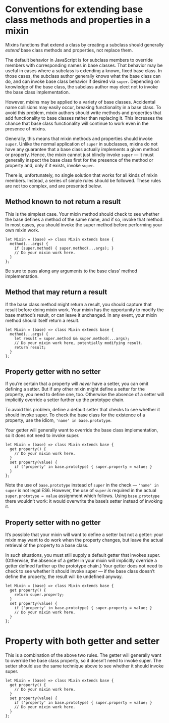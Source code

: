 # Conventions for extending base class methods and properties in a mixin

Mixins functions that extend a class by creating a subclass should generally
*extend* base class methods and properties, not replace them.

The default behavior in JavaScript is for subclass members to override members
with corresponding names in base classes. That behavior may be useful in cases
where a subclass is extending a known, fixed base class. In those cases, the
subclass author generally knows what the base class can do, and can invoke base
class behavior if desired via `super`. Depending on knowledge of the base class,
the subclass author may elect not to invoke the base class implementation.

However, mixins may be applied to a variety of base classes. Accidental name
collisions may easily occur, breaking functionality in a base class. To avoid
this problem, mixin authors should write methods and properties that add
functionality to base classes rather than replacing it. This increases the
chance that base class functionality will continue to work even in the presence
of mixins.

Generally, this means that mixin methods and properties should invoke `super`.
Unlike the normal application of `super` in subclasses, mixins do not have any
guarantee that a base class actually implements a given method or property.
Hence, the mixin cannot just blindly invoke `super` — it must generally inspect
the base class first for the presence of the method or property and, only if it
exists, invoke `super`.

There is, unfortunately, no single solution that works for all kinds of mixin
members. Instead, a series of simple rules should be followed. These rules are
not too complex, and are presented below.


## Method known to not return a result

This is the simplest case. Your mixin method should check to see whether the
base defines a method of the same name, and if so, invoke that method. In most
cases, you should invoke the super method before performing your own mixin work.

    let Mixin = (base) => class Mixin extends base {
      method(...args) {
        if (super.method) { super.method(...args); }
        // Do your mixin work here.
      }
    };

Be sure to pass along any arguments to the base class’ method implementation.

## Method that may return a result

If the base class method might return a result, you should capture that result
before doing mixin work. Your mixin has the opportunity to modify the base
method’s result, or can leave it unchanged. In any event, your mixin method
should itself return a result.

    let Mixin = (base) => class Mixin extends base {
      method(...args) {
        let result = super.method && super.method(...args);
        // Do your mixin work here, potentially modifying result.
        return result;
      }
    };


## Property getter with no setter

If you’re certain that a property will *never* have a setter, you can omit
defining a setter. But if any other mixin might define a setter for the
property, you need to define one, too. Otherwise the absence of a setter will
implicitly override a setter further up the prototype chain.

To avoid this problem, define a default setter that checks to see whether it
should invoke super. To check the base class for the existence of a property,
use the idiom, `'name' in base.prototype`.

Your getter will generally want to override the base class implementation, so it
does not need to invoke super.

    let Mixin = (base) => class Mixin extends base {
      get property() {
        // Do your mixin work here.
      }
      set property(value) {
        if ('property' in base.prototype) { super.property = value; }
      }
    };

Note the use of `base.prototype` instead of `super` in the check — `'name' in
super` is not legal ES6. However, the use of `super` *is* required in the
actual `super.prototype = value` assignment which follows. Using
`base.prototype` there wouldn’t work: it would overwrite the base’s setter
instead of invoking it.


## Property setter with no getter

It’s possible that your mixin will want to define a setter but not a getter:
your mixin may want to do work when the property changes, but leave the actual
retrieval of the property to a base class.

In such situations, you must still supply a default getter that invokes super.
(Otherwise, the absence of a getter in your mixin will implicitly override a
getter defined further up the prototype chain.) Your getter does not need to
check to see whether it should invoke super — if the base class doesn’t define
the property, the result will be undefined anyway.

    let Mixin = (base) => class Mixin extends base {
      get property() {
        return super.property;
      }
      set property(value) {
        if ('property' in base.prototype) { super.property = value; }
        // Do your mixin work here.
      }
    };


# Property with both getter and setter

This is a combination of the above two rules. The getter will generally want to
override the base class property, so it doesn’t need to invoke super. The setter
should use the same technique above to see whether it should invoke super.

    let Mixin = (base) => class Mixin extends base {
      get property() {
        // Do your mixin work here.
      }
      set property(value) {
        if ('property' in base.prototype) { super.property = value; }
        // Do your mixin work here.
      }
    };

